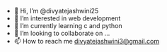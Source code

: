 - 👋 Hi, I’m @divyatejashwini25
- 👀 I’m interested in web development
- 🌱 I’m currently learning c and python
- 💞️ I’m looking to collaborate on ...
- 📫 How to reach me divyatejashwini3@gmail.com

<!---
divyatejashwini25/divyatejashwini25 is a ✨ special ✨ repository because its `README.md` (this file) appears on your GitHub profile.
You can click the Preview link to take a look at your changes.
--->
